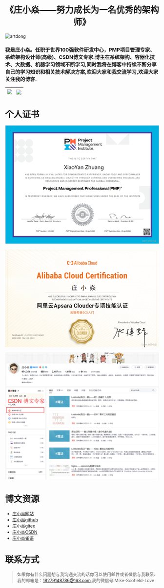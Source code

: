 # <h1 align="center">《庄小焱——努力成长为一名优秀的架构师》</h1>

<img src="https://komarev.com/ghpvc/?username=Zhuang-XiaoYan&label=Visits" alt="artdong" />

<h3>我是庄小焱。任职于世界100强软件研发中心，PMP项目管理专家、系统架构设计师(高级)、CSDN博文专家.博主在系统架构、容器化技术、大数据、机器学习领域不断学习,同时我将在博客中持续不断分享自己的学习知识和相关技术解决方案,欢迎大家和我交流学习,欢迎大家关注我的博客.</h3>

| <a href="https://github.com/Zhuang-XiaoYan"><img align="left" src="https://github-readme-stats.vercel.app/api?username=Zhuang-XiaoYan&show_icons=true&icon_color=CE1D2D&text_color=718096&bg_color=ffffff&hide_title=true" /></a> | <a href="https://github.com/Zhuang-XiaoYan"><img align="center" src="https://github-readme-stats.vercel.app/api/top-langs/?username=Zhuang-XiaoYan&layout=compact&theme=buefy&hide_border=true" /></a> |
| ------------- |-----------------------------------------------------------------------------------------------------------------------------------------------------------------------------------------------------|

# 个人证书

![PMP.png](https://github.com/Zhuang-XiaoYan/Zhuang-XiaoYan/blob/main/certificate/PMP.png)

![Aliyun.png](https://github.com/Zhuang-XiaoYan/Zhuang-XiaoYan/blob/main/certificate/Aliyun.png)

![CSDN.png](https://github.com/Zhuang-XiaoYan/Zhuang-XiaoYan/blob/main/certificate/CSDN.png)

# 博文资源

- [庄小焱网站](https://2462612540.github.io/SeniorArchitect/)
- [庄小焱github](https://github.com/2462612540)
- [庄小焱gitee](https://gitee.com/xjl2462612540)
- [庄小焱CSDN](https://blog.csdn.net/weixin_41605937?type=blog)
- [庄小焱雀语](https://www.yuque.com/dashboard/my_books)

# 联系方式

> 如果你有什么问题想与我沟通交流的话你可以使用邮件或者微信与我联系.
> 我的邮箱是：18279148786@163.com,我的微信号:Mike-Scofield-Love
